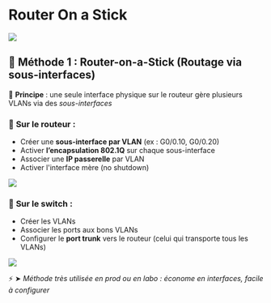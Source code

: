 # Router On a Stick

![](../../../media/Cours-Infrastructures-réseaux-Router-On-a-Stick-image1.png)

## **🧪 Méthode 1 : Router-on-a-Stick (Routage via sous-interfaces)**

🧵 **Principe** : une seule interface physique sur le routeur gère plusieurs VLANs via des *sous-interfaces*

### 🧰 **Sur le routeur** :

- Créer une **sous-interface par VLAN** (ex : G0/0.10, G0/0.20)
- Activer **l’encapsulation 802.1Q** sur chaque sous-interface
- Associer une **IP passerelle** par VLAN
- Activer l'interface mère (no shutdown)

![](../../../media/Cours-Infrastructures-réseaux-Router-On-a-Stick-image2.png)

### 🧰 **Sur le switch** :

- Créer les VLANs
- Associer les ports aux bons VLANs
- Configurer le **port trunk** vers le routeur (celui qui transporte tous les VLANs)

![](../../../media/Cours-Infrastructures-réseaux-Router-On-a-Stick-image3.png)

⚡ ➤ *Méthode très utilisée en prod ou en labo : économe en interfaces, facile à configurer*



